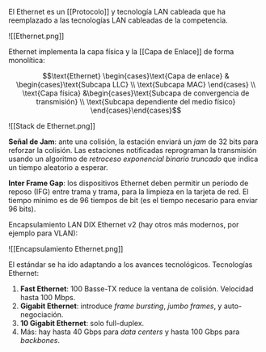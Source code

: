 El Ethernet es un [[Protocolo]] y tecnología LAN cableada que ha reemplazado a las tecnologías LAN cableadas de la competencia.

![[Ethernet.png]]

Ethernet implementa la capa física y la [[Capa de Enlace]] de forma monolítica:

$$\text{Ethernet} \begin{cases}\text{Capa de enlace} & \begin{cases}\text{Subcapa LLC} \\ \text{Subcapa MAC} \end{cases} \\ \text{Capa física} &\begin{cases}\text{Subcapa de convergencia de transmisión} \\ \text{Subcapa dependiente del medio físico} \end{cases}\end{cases}$$

![[Stack de Ethernet.png]]

**Señal de Jam**: ante una colisión, la estación enviará un _jam_ de 32 bits para reforzar la colisión. Las estaciones notificadas reprograman la transmisión usando un algoritmo de _retroceso exponencial binario truncado_ que indica un tiempo aleatorio a esperar.

**Inter Frame Gap**: los dispositivos Ethernet deben permitir un período de reposo (IFG) entre trama y trama, para la limpieza en la tarjeta de red. El tiempo mínimo es de 96 tiempos de bit (es el tiempo necesario para enviar 96 bits).

Encapsulamiento LAN DIX Ethernet v2 (hay otros más modernos, por ejemplo para VLAN):

![[Encapsulamiento Ethernet.png]]

El estándar se ha ido adaptando a los avances tecnológicos. Tecnologías Ethernet:

1. **Fast Ethernet**: 100 Basse-TX reduce la ventana de colisión. Velocidad hasta 100 Mbps.
2. **Gigabit Ethernet**: introduce _frame bursting_, _jumbo frames_, y auto-negociación.
3. **10 Gigabit Ethernet**: solo full-duplex.
4. Más: hay hasta 40 Gbps para _data centers_ y hasta 100 Gbps para _backbones_.
